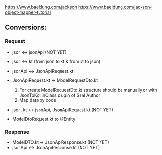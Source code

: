 https://www.baeldung.com/jackson
https://www.baeldung.com/jackson-object-mapper-tutorial

## Conversions:

### Request

 - json <-> jsonApi (NOT YET)
 - json <-> kt (from json to kt & from kt to json)
 - jsonApi <-> JsonApiRequest.kt

 - JsonApiRequest.kt -> ModelRequestDto.kt
    1. For create ModelRequestDto.kt structure should be manually or with JsonToKotlinClass plugin of Seal Author
    2. Map data by code
    
 - json, kt <-> jsonApi, JsonApiRequest.kt (NOT YET)
 
 - ModelDtoRequest.kt to @Entity

### Response

 - ModelDTO.kt -> JsonApiResponse.kt (NOT YET)  
 - jsonApi <-> JsonApiResponse.kt (NOT YET)